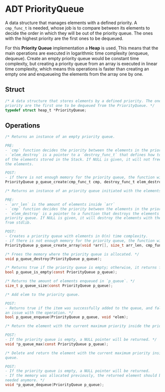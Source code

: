 # ADT PriorityQueue

A data structure that manages elements with a defined priority. A `cmp_func_t` is needed, whose job is to compare between its elements to decide the order in which they will be out of the priority queue. The ones with the highest priority are the first ones to be dequeued.

For this **Priority Queue** implementation a **Heap** is used. This means that the main operations are executed in logarithmic time compĺexity (enqueue, dequeue). Create an empty priority queue would be constant time complexity, but creating a priority queue from an array is executed in linear time complexity, which means this operations is faster than creating an empty one and enqueueing the elements from the array one by one.

## Struct

```c
/* A data structure that stores elements by a defined priority. The ones with the highest 
priority are the first one to be dequeued from the PriorityQueue. */
typedef struct heap_t *PriorityQueue;
```

## Operations

```c
/* Returns an instance of an empty priority queue. 

PRE:
- `cmp` function decides the priority between the elements in the priority queue.
- `elem_destroy` is a pointer to a `destroy_func_t` that defines how to free the memory
of the elements stored in the Stack. If NULL is given, it will not free the memory of 
the elements. 

POST:
- if there is not enough memory for the priority queue, the function will return NULL. */
PriorityQueue p_queue_create(cmp_func_t cmp, destroy_func_t elem_destroy);

/* Returns an instance of an priority queue initiated with the elements from `arr`. 

PRE:
- `arr_len` is the amount of elements inside `arr`
- `cmp` function decides the priority between the elements in the priority queue.
- `elem_destroy` is a pointer to a function that destroys the elements stored in the 
priority queue. If NULL is given, it will destroy the elements with the `free` function 
from stdlib. 

POST:
- Creates a priority queue with elements in O(n) time complexity.
- if there is not enough memory for the priority queue, the function will return NULL. */
PriorityQueue p_queue_create_array(void *arr[], size_t arr_len, cmp_func_t cmp,  destroy_func_t elem_destroy);

/* Frees the memory where the priority queue is allocated. */
void p_queue_destroy(PriorityQueue p_queue);

/* Returns true if the priority queue is empty; otherwise, it returns false. */
bool p_queue_is_empty(const PriorityQueue p_queue);

/* Returns the amount of elements enqueued in `p_queue`. */
size_t p_queue_size(const PriorityQueue p_queue);

/* Add elem to the priority queue. 

POST:
- Returns true if the item was successfully added to the queue, and false if there was 
an issue with the operation. */
bool p_queue_enqueue(PriorityQueue p_queue, void *elem);

/* Return the element with the current maximum priority inside the priority queue.

POST:
- If the priority queue is empty, a NULL pointer will be returned. */
void *p_queue_max(const PriorityQueue p_queue);

/* Delete and return the element with the current maximum priority inside the priority 
queue.

POST:
- If the priority queue is empty, a NULL pointer will be returned.
- If the memory was allocated previously, the returned element should be freed when not 
needed anymore. */
void *p_queue_dequeue(PriorityQueue p_queue);
```
